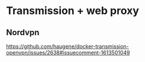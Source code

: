# Transmission + web proxy

## Nordvpn

<https://github.com/haugene/docker-transmission-openvpn/issues/2638#issuecomment-1613501049>
